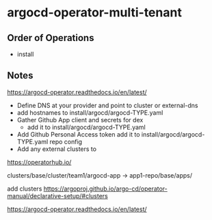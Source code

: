 # argocd-operator-multi-tenant

## Order of Operations

- install

## Notes

https://argocd-operator.readthedocs.io/en/latest/

- Define DNS at your provider and point to cluster or external-dns
- add hostnames to install/argocd/argocd-TYPE.yaml
- Gather Github App client and secrets for dex
  - add it to install/argocd/argocd-TYPE.yaml
- Add Github Personal Access token add it to install/argocd/argocd-TYPE.yaml repo config
- Add any external clusters to

https://operatorhub.io/

clusters/base/cluster/team1/argocd-app
-> app1-repo/base/apps/

add clusters
https://argoproj.github.io/argo-cd/operator-manual/declarative-setup/#clusters

https://argocd-operator.readthedocs.io/en/latest/
